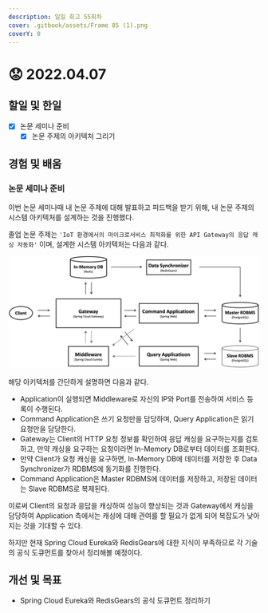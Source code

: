 ```yaml
---
description: 일일 회고 55회차
cover: .gitbook/assets/Frame 85 (1).png
coverY: 0
---
```


# 😟 2022.04.07

## 할일 및 한일

* [x] 논문 세미나 준비
  * [x] 논문 주제의 아키텍처 그리기

## 경험 및 배움

### 논문 세미나 준비

이번 논문 세미나때 내 논문 주제에 대해 발표하고 피드백을 받기 위해, 내 논문 주제의 시스템 아키텍처를 설계하는 것을 진행했다.



졸업 논문 주제는 `'IoT 환경에서의 마이크로서비스 최적화를 위한 API Gateway의 응답 캐싱 자동화'` 이며, 설계한 시스템 아키텍처는 다음과 같다.

![시스템 아키텍처](<.gitbook/assets/image (8).png>)



해당 아키텍처를 간단하게 설명하면 다음과 같다.

* Application이 실행되면 Middleware로 자신의 IP와 Port를 전송하여 서비스 등록이 수행된다.
* Command Application은 쓰기 요청만을 담당하며, Query Application은 읽기 요청만을 담당한다.
* Gateway는 Client의 HTTP 요청 정보를 확인하여 응답 캐싱을 요구하는지를 검토하고, 만약 캐싱을 요구하는 요청이라면 In-Memory DB로부터 데이터를 조회한다.
* 만약 Client가 요청 캐싱을 요구하면, In-Memory DB에 데이터를 저장한 후 Data Synchronizer가 RDBMS에 동기화를 진행한다.
* Command Application은 Master RDBMS에 데이터를 저장하고, 저장된 데이터는 Slave RDBMS로 복제된다.



이로써 Client의 요청과 응답을 캐싱하여 성능이 향상되는 것과 Gateway에서 캐싱을 담당하여 Application 측에서는 캐싱에 대해 관여를 할 필요가 없게 되어 복잡도가 낮아지는 것을 기대할 수 있다.



하지만 현재 Spring Cloud Eureka와 RedisGears에 대한 지식이 부족하므로 각 기술의 공식 도큐먼트를 찾아서 정리해볼 예정이다.

## 개선 및 목표

* Spring Cloud Eureka와 RedisGears의 공식 도큐먼트 정리하기
